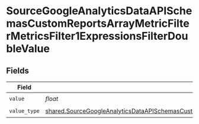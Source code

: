 # SourceGoogleAnalyticsDataAPISchemasCustomReportsArrayMetricFilterMetricsFilter1ExpressionsFilterDoubleValue


## Fields

| Field                                                                                                                                                                                                                                    | Type                                                                                                                                                                                                                                     | Required                                                                                                                                                                                                                                 | Description                                                                                                                                                                                                                              |
| ---------------------------------------------------------------------------------------------------------------------------------------------------------------------------------------------------------------------------------------- | ---------------------------------------------------------------------------------------------------------------------------------------------------------------------------------------------------------------------------------------- | ---------------------------------------------------------------------------------------------------------------------------------------------------------------------------------------------------------------------------------------- | ---------------------------------------------------------------------------------------------------------------------------------------------------------------------------------------------------------------------------------------- |
| `value`                                                                                                                                                                                                                                  | *float*                                                                                                                                                                                                                                  | :heavy_check_mark:                                                                                                                                                                                                                       | N/A                                                                                                                                                                                                                                      |
| `value_type`                                                                                                                                                                                                                             | [shared.SourceGoogleAnalyticsDataAPISchemasCustomReportsArrayMetricFilterMetricsFilter1ExpressionsValueType](../../models/shared/sourcegoogleanalyticsdataapischemascustomreportsarraymetricfiltermetricsfilter1expressionsvaluetype.md) | :heavy_check_mark:                                                                                                                                                                                                                       | N/A                                                                                                                                                                                                                                      |